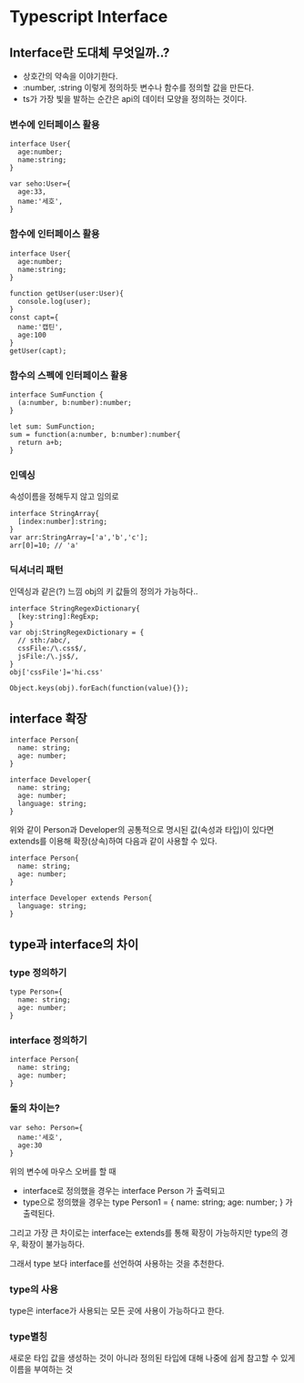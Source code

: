# Typescript Interface

## Interface란 도대체 무엇일까..?
- 상호간의 약속을 이야기한다.
- :number, :string 이렇게 정의하듯 변수나 함수를 정의할 값을 만든다.
- ts가 가장 빛을 발하는 순간은 api의 데이터 모양을 정의하는 것이다.

### 변수에 인터페이스 활용
```
interface User{
  age:number;
  name:string;
}

var seho:User={
  age:33,
  name:'세호',
}
```
### 함수에 인터페이스 활용
```
interface User{
  age:number;
  name:string;
}

function getUser(user:User){
  console.log(user);
}
const capt={
  name:'캡틴',
  age:100
}
getUser(capt);
```
### 함수의 스펙에 인터페이스 활용
```
interface SumFunction {
  (a:number, b:number):number;
}

let sum: SumFunction;
sum = function(a:number, b:number):number{
  return a+b;
}
```
### 인덱싱
속성이름을 정해두지 않고 임의로
```
interface StringArray{
  [index:number]:string;
}
var arr:StringArray=['a','b','c'];
arr[0]=10; // 'a'
```

### 딕셔너리 패턴
인덱싱과 같은(?) 느낌
obj의 키 값들의 정의가 가능하다..
```
interface StringRegexDictionary{
  [key:string]:RegExp;
}
var obj:StringRegexDictionary = {
  // sth:/abc/,
  cssFile:/\.css$/,
  jsFile:/\.js$/,
}
obj['cssFile']='hi.css'

Object.keys(obj).forEach(function(value){});
```

## interface 확장
```
interface Person{
  name: string;
  age: number;
}

interface Developer{
  name: string;
  age: number;
  language: string;
}
```

위와 같이 Person과 Developer의 공통적으로 명시된 값(속성과 타입)이 있다면 extends를 이용해 확장(상속)하여 다음과 같이 사용할 수 있다.
```
interface Person{
  name: string;
  age: number;
}

interface Developer extends Person{
  language: string;
}
```

## type과 interface의 차이
### type 정의하기
```
type Person={
  name: string;
  age: number;
}
```
### interface 정의하기
```
interface Person{
  name: string;
  age: number;
}
```
### 둘의 차이는?
```
var seho: Person={
  name:'세호',
  age:30
}
```

위의 변수에 마우스 오버를 할 때 
- interface로 정의했을 경우는
  interface Person
가 출력되고
- type으로 정의했을 경우는
  type Person1 = {
      name: string;
      age: number;
  }
가 출력된다.

그리고 가장 큰 차이로는 interface는 extends를 통해 확장이 가능하지만
type의 경우, 확장이 불가능하다.

그래서 type 보다 interface를 선언하여 사용하는 것을 추천한다.

### type의 사용
type은 interface가 사용되는 모든 곳에 사용이 가능하다고 한다.

### type별칭
새로운 타입 값을 생성하는 것이 아니라 정의된 타입에 대해 나중에 쉽게 참고할 수 있게 이름을 부여하는 것
